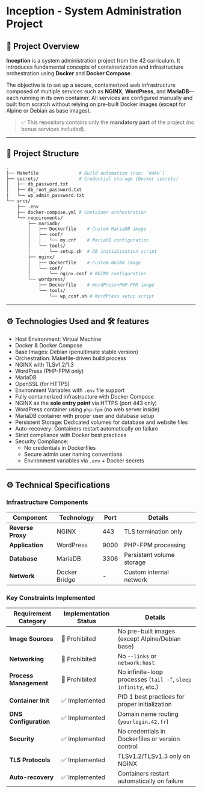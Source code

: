 # Inception - System Administration Project

## 📌 Project Overview

**Inception** is a system administration project from the 42 curriculum. It introduces fundamental concepts of containerization and infrastructure orchestration using **Docker** and **Docker Compose**.

The objective is to set up a secure, containerized web infrastructure composed of multiple services such as **NGINX**, **WordPress**, and **MariaDB**—each running in its own container. All services are configured manually and built from scratch without relying on pre-built Docker images (except for Alpine or Debian as base images).

> ✅ This repository contains only the **mandatory part** of the project (no bonus services included).

---

## 📂 Project Structure

```bash
.
├── Makefile               # Build automation (run: `make`)
├── secrets/               # Credential storage (Docker secrets)
│   ├── db_password.txt
│   ├── db_root_password.txt
│   └── wp_admin_password.txt
└── srcs/
    ├── .env
    ├── docker-compose.yml # Container orchestration
    └── requirements/
        ├── mariadb/
        │   ├── Dockerfile    # Custom MariaDB image
        │   ├── conf/
        │   │   └── my.cnf    # MariaDB configuration
        │   └── tools/
        │       └── setup.sh  # DB initialization script
        ├── nginx/
        │   ├── Dockerfile    # Custom NGINX image
        │   └── conf/
        │       └── nginx.conf # NGINX configuration
        └── wordpress/
            ├── Dockerfile    # WordPress+PHP-FPM image
            └── tools/
                └── wp_conf.sh # WordPress setup script
```
---

## ⚙️ Technologies Used and 🛠️ features 
- Host Environment: Virtual Machine
- Docker & Docker Compose
- Base Images: Debian (penultimate stable version)
- Orchestration: Makefile-driven build process
- NGINX with TLSv1.2/1.3
- WordPress (PHP-FPM only)
- MariaDB
- OpenSSL (for HTTPS)
- Environment Variables with `.env` file support
- Fully containerized infrastructure with Docker Compose
- NGINX as the **sole entry point** via HTTPS (port 443 only)
- WordPress container using `php-fpm` (no web server inside)
- MariaDB container with proper user and database setup
- Persistent Storage: Dedicated volumes for database and website files
- Auto-recovery: Containers restart automatically on failure
- Strict compliance with Docker best practices
- Security Compliance: 
  - No credentials in Dockerfiles
  - Secure admin user naming conventions
  - Environment variables via `.env` + Docker secrets
---
## ⚙️ Technical Specifications

### Infrastructure Components
| Component        | Technology     | Port    | Details                      |
|------------------|----------------|---------|------------------------------|
| **Reverse Proxy** | NGINX          | 443     | TLS termination only         |
| **Application**   | WordPress      | 9000    | PHP-FPM processing           |
| **Database**      | MariaDB        | 3306    | Persistent volume storage    |
| **Network**       | Docker Bridge  | -       | Custom internal network      |

### Key Constraints Implemented
| Requirement Category | Implementation Status | Details |
|----------------------|------------------------|---------|
| **Image Sources**    | 🚫 Prohibited         | No pre-built images (except Alpine/Debian base) |
| **Networking**       | 🚫 Prohibited         | No `--links` or `network:host` |
| **Process Management** | 🚫 Prohibited         | No infinite-loop processes (`tail -f`, `sleep infinity`, etc.) |
| **Container Init**   | ✅ Implemented        | PID 1 best practices for proper initialization |
| **DNS Configuration** | ✅ Implemented        | Domain name routing (`yourlogin.42.fr`) |
| **Security**         | ✅ Implemented        | No credentials in Dockerfiles or version control |
| **TLS Protocols**    | ✅ Implemented        | TLSv1.2/TLSv1.3 only on NGINX |
| **Auto-recovery**    | ✅ Implemented        | Containers restart automatically on failure |


